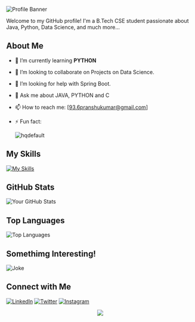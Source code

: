 

![Profile Banner](https://github.com/user-attachments/assets/561cc538-1d4b-47bd-8287-d1b479981a27)



Welcome to my GitHub profile! I'm a B.Tech CSE student passionate about Java, Python, Data Science, and much more...


## About Me


- 🌱 I’m currently learning **PYTHON**
- 👯 I’m looking to collaborate on Projects on Data Science. 
- 🤔 I’m looking for help with Spring Boot.
- 💬 Ask me about JAVA, PYTHON and C
- 📫 How to reach me: [93.6pranshukumar@gmail.com]
- ⚡ Fun fact:
  
  ![hqdefault](https://github.com/user-attachments/assets/7430f6c9-e1fc-4d3f-921c-f025cd48eb4b)



## My Skills


[![My Skills](https://skillicons.dev/icons?i=js,html,css,tailwind,java,cpp,c,bootstrap,sklearn,replit,py,opencv,mysql,mongodb,github,git,cmake,vercel,flask,fastapi,sqlite,django,restapi)](https://skillicons.dev)





## GitHub Stats

![Your GitHub Stats](https://github-readme-stats.vercel.app/api?username=Pranshu936&show_icons=true&theme=radical)



## Top Languages

![Top Languages](https://github-readme-stats.vercel.app/api/top-langs/?username=Pranshu936&layout=compact&theme=radical)



<!--
## Projects

### [Project 1](https://github.com/your-username/project-1)
A brief description of what this project does and its purpose.

### [Project 2](https://github.com/your-username/project-2)
A brief description of what this project does and its purpose.

### [Project 3](https://github.com/your-username/project-3)
A brief description of what this project does and its purpose.
-->





## Somethimg Interesting!
![Joke](https://readme-jokes.vercel.app/api)

## Connect with Me

 [![Linkedln](https://skillicons.dev/icons?i=linkedin)](https://www.linkedin.com/in/pranshu-kumar-741275264/)   [![Twitter](https://skillicons.dev/icons?i=twitter)](https://x.com/Pranshukum30487)
 [![Instagram](https://skillicons.dev/icons?i=instagram)](https://www.instagram.com/pranshukumar_07/)

<p align="center">
     <img src="https://capsule-render.vercel.app/api?type=waving&color=gradient&height=100&section=footer"/>
</p>
